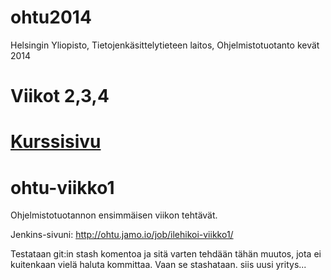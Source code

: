 ohtu2014
========

Helsingin Yliopisto, Tietojenkäsittelytieteen laitos, Ohjelmistotuotanto kevät 2014 

Viikot 2,3,4
============

[Kurssisivu](https://github.com/mluukkai/ohtu2014/wiki/Ohjelmistotuotanto-kev%C3%A4t-2014)
=======
ohtu-viikko1
============
Ohjelmistotuotannon ensimmäisen viikon tehtävät.

Jenkins-sivuni:
http://ohtu.jamo.io/job/ilehikoi-viikko1/

Testataan git:in stash komentoa ja sitä varten tehdään tähän muutos, jota ei kuitenkaan vielä haluta kommittaa. Vaan se stashataan. siis uusi yritys...
